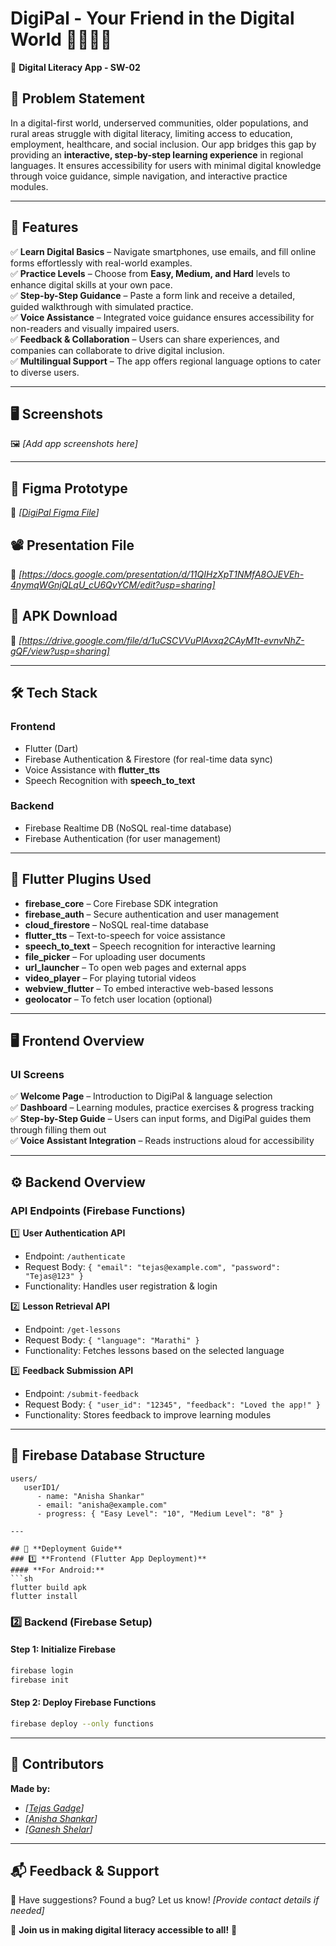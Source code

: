 # DigiPal - Your Friend in the Digital World 🫱🏻‍🫲🏻

📱 **Digital Literacy App - SW-02**

## 📌 Problem Statement
In a digital-first world, underserved communities, older populations, and rural areas struggle with digital literacy, limiting access to education, employment, healthcare, and social inclusion. Our app bridges this gap by providing an **interactive, step-by-step learning experience** in regional languages. It ensures accessibility for users with minimal digital knowledge through voice guidance, simple navigation, and interactive practice modules.

---

## 🎯 Features
✅ **Learn Digital Basics** – Navigate smartphones, use emails, and fill online forms effortlessly with real-world examples.  
✅ **Practice Levels** – Choose from **Easy, Medium, and Hard** levels to enhance digital skills at your own pace.  
✅ **Step-by-Step Guidance** – Paste a form link and receive a detailed, guided walkthrough with simulated practice.  
✅ **Voice Assistance** – Integrated voice guidance ensures accessibility for non-readers and visually impaired users.  
✅ **Feedback & Collaboration** – Users can share experiences, and companies can collaborate to drive digital inclusion.  
✅ **Multilingual Support** – The app offers regional language options to cater to diverse users.

---

## 🖥️ Screenshots
🖼️ _[Add app screenshots here]_

---

## 🎨 Figma Prototype
🔗 _[[DigiPal Figma File](https://www.figma.com/design/seG5njl0PI11THUhGabYzj/digipal?node-id=0-1&t=CBeiTjwPawYKx8c9-1)]_

## 📽️ Presentation File
🔗 _[https://docs.google.com/presentation/d/11QIHzXpT1NMfA8OJEVEh-4nymqWGnjQLqU_cU6QvYCM/edit?usp=sharing]_

## 📱 APK Download
🔗 _[https://drive.google.com/file/d/1uCSCVVuPlAvxq2CAyM1t-evnvNhZ-gQF/view?usp=sharing]_

---

## 🛠️ Tech Stack
### **Frontend**
- Flutter (Dart)
- Firebase Authentication & Firestore (for real-time data sync)
- Voice Assistance with **flutter_tts**
- Speech Recognition with **speech_to_text**

### **Backend**
- Firebase Realtime DB (NoSQL real-time database)
- Firebase Authentication (for user management)

---

## 🔌 Flutter Plugins Used
- **firebase_core** – Core Firebase SDK integration
- **firebase_auth** – Secure authentication and user management
- **cloud_firestore** – NoSQL real-time database
- **flutter_tts** – Text-to-speech for voice assistance
- **speech_to_text** – Speech recognition for interactive learning
- **file_picker** – For uploading user documents
- **url_launcher** – To open web pages and external apps
- **video_player** – For playing tutorial videos
- **webview_flutter** – To embed interactive web-based lessons
- **geolocator** – To fetch user location (optional)

---

## 🖥️ **Frontend Overview**
### **UI Screens**
✅ **Welcome Page** – Introduction to DigiPal & language selection  
✅ **Dashboard** – Learning modules, practice exercises & progress tracking  
✅ **Step-by-Step Guide** – Users can input forms, and DigiPal guides them through filling them out  
✅ **Voice Assistant Integration** – Reads instructions aloud for accessibility  

---

## ⚙️ **Backend Overview**
### **API Endpoints (Firebase Functions)**
1️⃣ **User Authentication API**
- Endpoint: `/authenticate`
- Request Body: `{ "email": "tejas@example.com", "password": "Tejas@123" }`
- Functionality: Handles user registration & login

2️⃣ **Lesson Retrieval API**
- Endpoint: `/get-lessons`
- Request Body: `{ "language": "Marathi" }`
- Functionality: Fetches lessons based on the selected language

3️⃣ **Feedback Submission API**
- Endpoint: `/submit-feedback`
- Request Body: `{ "user_id": "12345", "feedback": "Loved the app!" }`
- Functionality: Stores feedback to improve learning modules

---

## 📂 **Firebase Database Structure**
```
users/
   userID1/
      - name: "Anisha Shankar"
      - email: "anisha@example.com"
      - progress: { "Easy Level": "10", "Medium Level": "8" }

---

## 🚀 **Deployment Guide**
### 1️⃣ **Frontend (Flutter App Deployment)**
#### **For Android:**
```sh
flutter build apk
flutter install
```


### 2️⃣ **Backend (Firebase Setup)**
#### **Step 1: Initialize Firebase**
```sh
firebase login
firebase init
```
#### **Step 2: Deploy Firebase Functions**
```sh
firebase deploy --only functions
```

---

## 👥 **Contributors**
**Made by:**
- _[[Tejas Gadge](https://github.com/tejasgadge2504)]_
- _[[Anisha Shankar](https://github.com/hahaanisha)]_
- _[[Ganesh Shelar](https://github.com/ganeshelar0010)]_

---

## 📬 **Feedback & Support**
💌 Have suggestions? Found a bug? Let us know! _[Provide contact details if needed]_

📢 **Join us in making digital literacy accessible to all!** 🚀
